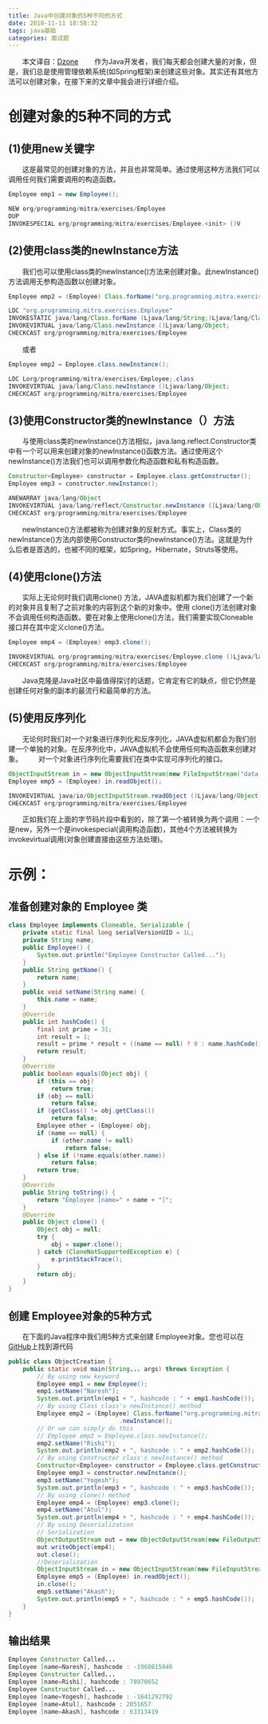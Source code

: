 ```yaml
---
title: Java中创建对象的5种不同的方式
date: 2018-11-11 18:58:32
tags: java基础
categories: 面试题
---
```

　　本文译自：[Dzone](https://dzone.com/articles/5-different-ways-to-create-objects-in-java-with-ex)
　　作为Java开发者，我们每天都会创建大量的对象，但是，我们总是使用管理依赖系统(如Spring框架)来创建这些对象。其实还有其他方法可以创建对象，在接下来的文章中我会进行详细介绍。
# 创建对象的5种不同的方式
## (1)使用new关键字
　　这是最常见的创建对象的方法，并且也非常简单。通过使用这种方法我们可以调用任何我们需要调用的构造函数。
```java
Employee emp1 = new Employee();
```
```java
NEW org/programming/mitra/exercises/Employee
DUP
INVOKESPECIAL org/programming/mitra/exercises/Employee.<init> ()V
```

<!-- more -->

## (2)使用class类的newInstance方法
　　我们也可以使用class类的newInstance()方法来创建对象。此newInstance()方法调用无参构造函数以创建对象。
```java
Employee emp2 = (Employee) Class.forName("org.programming.mitra.exercises.Employee").newInstance();
```
```java
LDC "org.programming.mitra.exercises.Employee"
INVOKESTATIC java/lang/Class.forName (Ljava/lang/String;)Ljava/lang/Class;
INVOKEVIRTUAL java/lang/Class.newInstance ()Ljava/lang/Object;
CHECKCAST org/programming/mitra/exercises/Employee
```
　　或者
```java
Employee emp2 = Employee.class.newInstance();
```
```java
LDC Lorg/programming/mitra/exercises/Employee;.class
INVOKEVIRTUAL java/lang/Class.newInstance ()Ljava/lang/Object;
CHECKCAST org/programming/mitra/exercises/Employee
```

## (3)使用Constructor类的newInstance（）方法 
　　与使用class类的newInstance()方法相似，java.lang.reflect.Constructor类中有一个可以用来创建对象的newInstance()函数方法。通过使用这个newInstance()方法我们也可以调用参数化构造函数和私有构造函数。
```java
Constructor<Employee> constructor = Employee.class.getConstructor();
Employee emp3 = constructor.newInstance();
```
```java
ANEWARRAY java/lang/Object
INVOKEVIRTUAL java/lang/reflect/Constructor.newInstance ([Ljava/lang/Object;)Ljava/lang/Object;
CHECKCAST org/programming/mitra/exercises/Employee
```
　　newInstance()方法都被称为创建对象的反射方式。事实上，Class类的newInstance()方法内部使用Constructor类的newInstance()方法。这就是为什么后者是首选的，也被不同的框架，如Spring，Hibernate，Struts等使用。
## (4)使用clone()方法
　　实际上无论何时我们调用clone() 方法，JAVA虚拟机都为我们创建了一个新的对象并且复制了之前对象的内容到这个新的对象中。使用 clone()方法创建对象不会调用任何构造函数。要在对象上使用clone()方法，我们需要实现Cloneable接口并在其中定义clone()方法。
```java
Employee emp4 = (Employee) emp3.clone();
```
```java
INVOKEVIRTUAL org/programming/mitra/exercises/Employee.clone ()Ljava/lang/Object;
CHECKCAST org/programming/mitra/exercises/Employee
```
　　Java克隆是Java社区中最值得探讨的话题，它肯定有它的缺点，但它仍然是创建任何对象的副本的最流行和最简单的方法。

## (5)使用反序列化
　　无论何时我们对一个对象进行序列化和反序列化，JAVA虚拟机都会为我们创建一个单独的对象。在反序列化中，JAVA虚拟机不会使用任何构造函数来创建对象。
　　对一个对象进行序列化需要我们在类中实现可序列化的接口。
```java
ObjectInputStream in = new ObjectInputStream(new FileInputStream("data.obj"));
Employee emp5 = (Employee) in.readObject();
```
```java
INVOKEVIRTUAL java/io/ObjectInputStream.readObject ()Ljava/lang/Object;
CHECKCAST org/programming/mitra/exercises/Employee
```
　　正如我们在上面的字节码片段中看到的，除了第一个被转换为两个调用：一个是new，另外一个是invokespecial(调用构造函数)，其他4个方法被转换为invokevirtual调用(对象创建直接由这些方法处理)。
# 示例：
## 准备创建对象的 Employee 类
```java
class Employee implements Cloneable, Serializable {
    private static final long serialVersionUID = 1L;
    private String name;
    public Employee() {
        System.out.println("Employee Constructor Called...");
    }
    public String getName() {
        return name;
    }
    public void setName(String name) {
        this.name = name;
    }
    @Override
    public int hashCode() {
        final int prime = 31;
        int result = 1;
        result = prime * result + ((name == null) ? 0 : name.hashCode());
        return result;
    }
    @Override
    public boolean equals(Object obj) {
        if (this == obj)
            return true;
        if (obj == null)
            return false;
        if (getClass() != obj.getClass())
            return false;
        Employee other = (Employee) obj;
        if (name == null) {
            if (other.name != null)
                return false;
        } else if (!name.equals(other.name))
            return false;
        return true;
    }
    @Override
    public String toString() {
        return "Employee [name=" + name + "]";
    }
    @Override
    public Object clone() {
        Object obj = null;
        try {
            obj = super.clone();
        } catch (CloneNotSupportedException e) {
            e.printStackTrace();
        }
        return obj;
    }
}
```
## 创建 Employee对象的5种方式
　　在下面的Java程序中我们用5种方式来创建 Employee对象。您也可以在[GitHub](https://github.com/njnareshjoshi/exercises/tree/master/src/org/programming/mitra/exercises)上找到源代码
```java
public class ObjectCreation {
    public static void main(String... args) throws Exception {
        // By using new keyword
        Employee emp1 = new Employee();
        emp1.setName("Naresh");
        System.out.println(emp1 + ", hashcode : " + emp1.hashCode());
        // By using Class class's newInstance() method
        Employee emp2 = (Employee) Class.forName("org.programming.mitra.exercises.Employee")
                               .newInstance();
        // Or we can simply do this
        // Employee emp2 = Employee.class.newInstance();
        emp2.setName("Rishi");
        System.out.println(emp2 + ", hashcode : " + emp2.hashCode());
        // By using Constructor class's newInstance() method
        Constructor<Employee> constructor = Employee.class.getConstructor();
        Employee emp3 = constructor.newInstance();
        emp3.setName("Yogesh");
        System.out.println(emp3 + ", hashcode : " + emp3.hashCode());
        // By using clone() method
        Employee emp4 = (Employee) emp3.clone();
        emp4.setName("Atul");
        System.out.println(emp4 + ", hashcode : " + emp4.hashCode());
        // By using Deserialization
        // Serialization
        ObjectOutputStream out = new ObjectOutputStream(new FileOutputStream("data.obj"));
        out.writeObject(emp4);
        out.close();
        //Deserialization
        ObjectInputStream in = new ObjectInputStream(new FileInputStream("data.obj"));
        Employee emp5 = (Employee) in.readObject();
        in.close();
        emp5.setName("Akash");
        System.out.println(emp5 + ", hashcode : " + emp5.hashCode());
    }
}
```
## 输出结果
```java
Employee Constructor Called...
Employee [name=Naresh], hashcode : -1968815046
Employee Constructor Called...
Employee [name=Rishi], hashcode : 78970652
Employee Constructor Called...
Employee [name=Yogesh], hashcode : -1641292792
Employee [name=Atul], hashcode : 2051657
Employee [name=Akash], hashcode : 63313419
```


